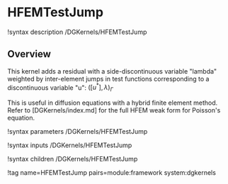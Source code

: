 # HFEMTestJump

!syntax description /DGKernels/HFEMTestJump

## Overview

This kernel adds a residual with a side-discontinuous variable
"lambda" weighted by inter-element jumps in test functions
corresponding to a discontinuous variable "u":
$\left( [ u^\ast ], \lambda \right)_\Gamma$

This is useful in diffusion equations with a hybrid finite element
method.  Refer to [DGKernels/index.md] for the full HFEM weak form for
Poisson's equation.

!syntax parameters /DGKernels/HFEMTestJump

!syntax inputs /DGKernels/HFEMTestJump

!syntax children /DGKernels/HFEMTestJump

!tag name=HFEMTestJump pairs=module:framework system:dgkernels
